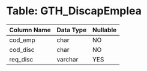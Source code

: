 # Table: GTH_DiscapEmplea

| Column Name | Data Type | Nullable |
|-------------|-----------|----------|
| cod_emp | char | NO |
| cod_disc | char | NO |
| req_disc | varchar | YES |
